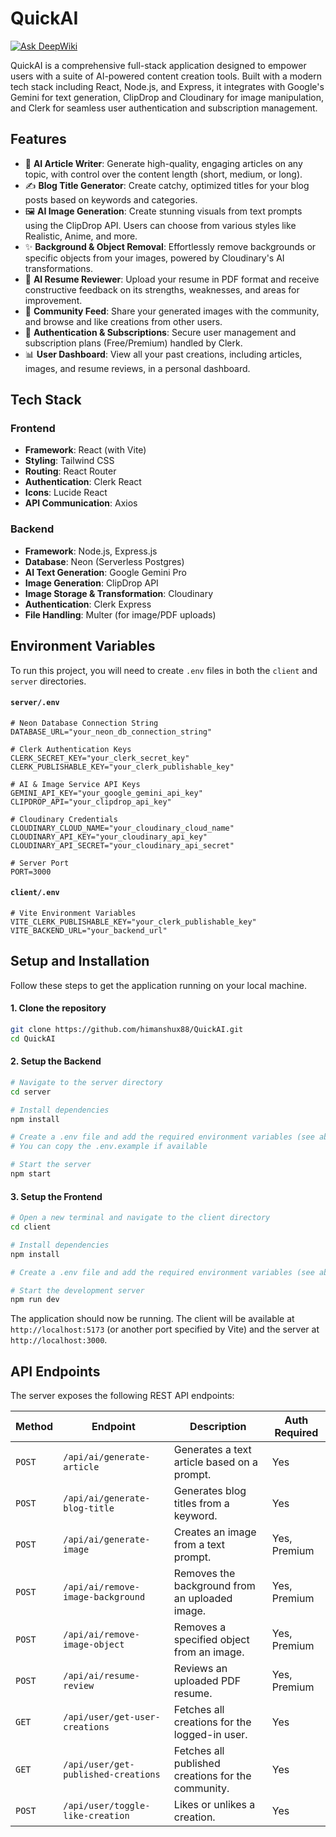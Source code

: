 # QuickAI
[![Ask DeepWiki](https://devin.ai/assets/askdeepwiki.png)](https://deepwiki.com/himanshux88/QuickAI)

QuickAI is a comprehensive full-stack application designed to empower users with a suite of AI-powered content creation tools. Built with a modern tech stack including React, Node.js, and Express, it integrates with Google's Gemini for text generation, ClipDrop and Cloudinary for image manipulation, and Clerk for seamless user authentication and subscription management.

## Features

-   📝 **AI Article Writer**: Generate high-quality, engaging articles on any topic, with control over the content length (short, medium, or long).
-   ✍️ **Blog Title Generator**: Create catchy, optimized titles for your blog posts based on keywords and categories.
-   🖼️ **AI Image Generation**: Create stunning visuals from text prompts using the ClipDrop API. Users can choose from various styles like Realistic, Anime, and more.
-   ✨ **Background & Object Removal**: Effortlessly remove backgrounds or specific objects from your images, powered by Cloudinary's AI transformations.
-   📄 **AI Resume Reviewer**: Upload your resume in PDF format and receive constructive feedback on its strengths, weaknesses, and areas for improvement.
-   🤝 **Community Feed**: Share your generated images with the community, and browse and like creations from other users.
-   🔐 **Authentication & Subscriptions**: Secure user management and subscription plans (Free/Premium) handled by Clerk.
-   📊 **User Dashboard**: View all your past creations, including articles, images, and resume reviews, in a personal dashboard.

## Tech Stack

### Frontend
- **Framework**: React (with Vite)
- **Styling**: Tailwind CSS
- **Routing**: React Router
- **Authentication**: Clerk React
- **Icons**: Lucide React
- **API Communication**: Axios

### Backend
- **Framework**: Node.js, Express.js
- **Database**: Neon (Serverless Postgres)
- **AI Text Generation**: Google Gemini Pro
- **Image Generation**: ClipDrop API
- **Image Storage & Transformation**: Cloudinary
- **Authentication**: Clerk Express
- **File Handling**: Multer (for image/PDF uploads)

## Environment Variables
To run this project, you will need to create `.env` files in both the `client` and `server` directories.

#### `server/.env`
```
# Neon Database Connection String
DATABASE_URL="your_neon_db_connection_string"

# Clerk Authentication Keys
CLERK_SECRET_KEY="your_clerk_secret_key"
CLERK_PUBLISHABLE_KEY="your_clerk_publishable_key"

# AI & Image Service API Keys
GEMINI_API_KEY="your_google_gemini_api_key"
CLIPDROP_API="your_clipdrop_api_key"

# Cloudinary Credentials
CLOUDINARY_CLOUD_NAME="your_cloudinary_cloud_name"
CLOUDINARY_API_KEY="your_cloudinary_api_key"
CLOUDINARY_API_SECRET="your_cloudinary_api_secret"

# Server Port
PORT=3000
```

#### `client/.env`
```
# Vite Environment Variables
VITE_CLERK_PUBLISHABLE_KEY="your_clerk_publishable_key"
VITE_BACKEND_URL="your_backend_url"
```

## Setup and Installation

Follow these steps to get the application running on your local machine.

#### 1. Clone the repository
```bash
git clone https://github.com/himanshux88/QuickAI.git
cd QuickAI
```

#### 2. Setup the Backend
```bash
# Navigate to the server directory
cd server

# Install dependencies
npm install

# Create a .env file and add the required environment variables (see above)
# You can copy the .env.example if available

# Start the server
npm start
```

#### 3. Setup the Frontend
```bash
# Open a new terminal and navigate to the client directory
cd client

# Install dependencies
npm install

# Create a .env file and add the required environment variables (see above)

# Start the development server
npm run dev
```
The application should now be running. The client will be available at `http://localhost:5173` (or another port specified by Vite) and the server at `http://localhost:3000`.

## API Endpoints

The server exposes the following REST API endpoints:

| Method | Endpoint                        | Description                                     | Auth Required |
|--------|---------------------------------|-------------------------------------------------|---------------|
| `POST` | `/api/ai/generate-article`        | Generates a text article based on a prompt.     | Yes           |
| `POST` | `/api/ai/generate-blog-title`     | Generates blog titles from a keyword.           | Yes           |
| `POST` | `/api/ai/generate-image`          | Creates an image from a text prompt.            | Yes, Premium  |
| `POST` | `/api/ai/remove-image-background` | Removes the background from an uploaded image.  | Yes, Premium  |
| `POST` | `/api/ai/remove-image-object`     | Removes a specified object from an image.       | Yes, Premium  |
| `POST` | `/api/ai/resume-review`           | Reviews an uploaded PDF resume.                 | Yes, Premium  |
| `GET`  | `/api/user/get-user-creations`    | Fetches all creations for the logged-in user.   | Yes           |
| `GET`  | `/api/user/get-published-creations`| Fetches all published creations for the community.| Yes           |
| `POST` | `/api/user/toggle-like-creation`  | Likes or unlikes a creation.                    | Yes           |
